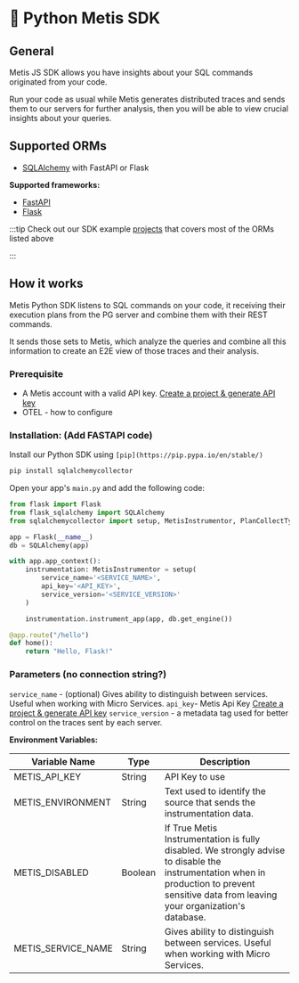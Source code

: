 # 🐍 Python Metis SDK

## **General**

Metis JS SDK allows you have insights about your SQL commands originated from your code.

Run your code as usual while Metis generates distributed traces and sends them to our servers for further analysis, then you will be able to view crucial insights about your queries.

## **Supported ORMs**

- [SQLAlchemy](https://www.sqlalchemy.org) with FastAPI or Flask

**Supported frameworks:**

- [FastAPI](https://fastapi.tiangolo.com)
- [Flask](https://flask.palletsprojects.com/en/2.3.x/)

:::tip
Check out our SDK example [projects](https://github.com/metis-data/sdk-examples/tree/main/python) that covers most of the ORMs listed above

:::

## **How it works**

Metis Python SDK listens to SQL commands on your code, it receiving their execution plans from the PG server and combine them with their REST commands.

It sends those sets to Metis, which analyze the queries and combine all this information to create an E2E view of those traces and their analysis.

### **Prerequisite**

- A Metis account with a valid API key. [Create a project & generate API key](../Create%20a%20project%20&%20generate%20API%20key.md)
- OTEL - how to configure

### **Installation:** (Add FASTAPI code)

Install our Python SDK using `[pip](https://pip.pypa.io/en/stable/)`

```bash
pip install sqlalchemycollector
```

Open your app's `main.py` and add the following code:

```python
from flask import Flask
from flask_sqlalchemy import SQLAlchemy
from sqlalchemycollector import setup, MetisInstrumentor, PlanCollectType

app = Flask(__name__)
db = SQLAlchemy(app)

with app.app_context():
    instrumentation: MetisInstrumentor = setup(
        service_name='<SERVICE_NAME>',
        api_key='<API_KEY>',
        service_version='<SERVICE_VERSION>'
    )

    instrumentation.instrument_app(app, db.get_engine())

@app.route("/hello")
def home():
    return "Hello, Flask!"
```

### **Parameters** (no connection string?)

`service_name` - (optional) Gives ability to distinguish between services. Useful when working with Micro Services.
`api_key`- Metis Api Key [Create a project & generate API key](../Create%20a%20project%20&%20generate%20API%20key.md)
`service_version` - a metadata tag used for better control on the traces sent by each server.

**Environment Variables:**

| Variable Name      | Type    | Description                                                                                                                                                                                |
| ------------------ | ------- | ------------------------------------------------------------------------------------------------------------------------------------------------------------------------------------------ |
| METIS_API_KEY      | String  | API Key to use                                                                                                                                                                             |
| METIS_ENVIRONMENT  | String  | Text used to identify the source that sends the instrumentation data.                                                                                                                      |
| METIS_DISABLED     | Boolean | If True Metis Instrumentation is fully disabled. We strongly advise to disable the instrumentation when in production to prevent sensitive data from leaving your organization's database. |
| METIS_SERVICE_NAME | String  | Gives ability to distinguish between services. Useful when working with Micro Services.                                                                                                    |

